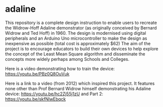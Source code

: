 # adaline
This repository is a complete design instruction to enable users to recreate the Widrow-Hoff Adaline demonstrator (as originally conceived by Bernard Widrow and Ted Hoff) in 1960.
The design is modernised using digital peripherals and an Arduino Uno microcontroller to make the design as inexpensive as possible (total cost is approximately $62)
The aim of the project is to encourage educators to build their own devices to help explore the concept of the Least Mean Square algorithm and disseminate the concepts more widely
perhaps among Schools and Colleges.

Here is a video demonstrating how to train the device: https://youtu.be/PBz0Q8OuVuk

Here is a link to a video (from 2012) which inspired this project.  It features none other than Prof Bernard Widrow himself demonstrating his Adaline device: https://youtu.be/hc2Zj55j1zU and Part 2: https://youtu.be/skfNlwEbqck
